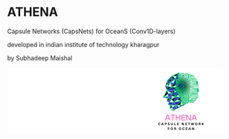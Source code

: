 # ATHENA
Capsule Networks (CapsNets) for OceanS (Conv1D-layers)




developed in indian institute of technology kharagpur



by Subhadeep Maishal

![Figure](https://github.com/subhadeep-maishal/MINERVA/blob/main/2.png) 
